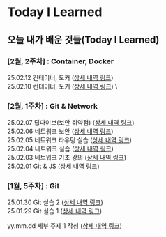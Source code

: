 # Today I Learned

## 오늘 내가 배운 것들(Today I Learned)

### [2월, 2주차] : Container, Docker
25.02.12 컨테이너, 도커 ([상세 내역 링크](https://github.com/100-hours-a-week/eric.hwang-til/blob/main/Feb/2025-02-12.md)) \
25.02.10 컨테이너, 도커 ([상세 내역 링크](https://github.com/100-hours-a-week/eric.hwang-til/blob/main/Feb/2025-02-10.md)) \

### [2월, 1주차] : Git & Network
25.02.07 딥다이브(보안 취약점) ([상세 내역 링크](https://github.com/100-hours-a-week/eric.hwang-til/blob/main/Feb/2025-02-07.md)) \
25.02.06 네트워크 보안 ([상세 내역 링크](https://github.com/100-hours-a-week/eric.hwang-til/blob/main/Feb/2025-02-06.md)) \
25.02.05 네트워크 라우팅 실습 ([상세 내역 링크](https://github.com/100-hours-a-week/eric.hwang-til/blob/main/Feb/2025-02-05.md)) \
25.02.04 네트워크 실습  ([상세 내역 링크](https://github.com/100-hours-a-week/eric.hwang-til/blob/main/Feb/2025-02-04.md)) \
25.02.03 네트워크 기초 강의  ([상세 내역 링크](https://github.com/100-hours-a-week/eric.hwang-til/blob/main/Feb/2025-02-03.md))\
25.02.01 Git & JS  ([상세 내역 링크](https://github.com/100-hours-a-week/eric.hwang-til/blob/main/Feb/2025-02-01.md))
### [1월, 5주차] : Git
25.01.30 Git 실습 2 ([상세 내역 링크](https://github.com/100-hours-a-week/eric.hwang-til/blob/main/Jan/2025-01-30.md)) \
25.01.29 Git 실습 1 ([상세 내역 링크](https://github.com/100-hours-a-week/eric.hwang-til/blob/main/Jan/2025-01-29.md))

yy.mm.dd 세부 주제 1 작성 ([상세 내역 링크](https://github.com/kakao-cloud-edu-5/til-template/blob/main/Jan/yyyy-mm-dd))
